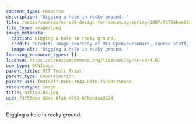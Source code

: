 ```yaml
---
content_type: resource
description: 'Digging a hole in rocky ground. '
file: /media/courses/ec-s06-design-for-demining-spring-2007/f3756bee98ac0fabd763878eddaa3224_mittool04.jpg
file_type: image/jpeg
image_metadata:
  caption: Digging a hole in rocky ground.
  credit: 'Credit: Image courtesy of MIT OpenCourseWare, course staff, and students.'
  image-alt: 'Digging a hole in rocky ground. '
learning_resource_types: []
license: https://creativecommons.org/licenses/by-nc-sa/4.0/
ocw_type: OCWImage
parent_title: MIT Tools Trial
parent_type: CourseSection
parent_uid: f04f6df7-0e0b-7044-0df8-fa2903258a3d
resourcetype: Image
title: mittool04.jpg
uid: f3756bee-98ac-0fab-d763-878eddaa3224
---
```

Digging a hole in rocky ground. 